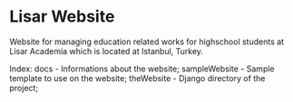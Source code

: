 # Lisar Website
Website for managing education related works for highschool students at Lisar Academia which is located at Istanbul, Turkey.

Index:
  docs - Informations about the website; 
  sampleWebsite - Sample template to use on the website;
  theWebsite - Django directory of the project; 
